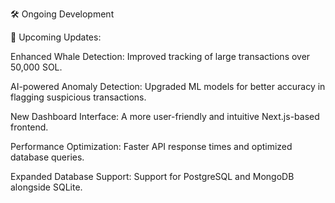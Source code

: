 🛠 Ongoing Development

🔄 Upcoming Updates:

Enhanced Whale Detection: Improved tracking of large transactions over 50,000 SOL.

AI-powered Anomaly Detection: Upgraded ML models for better accuracy in flagging suspicious transactions.

New Dashboard Interface: A more user-friendly and intuitive Next.js-based frontend.

Performance Optimization: Faster API response times and optimized database queries.

Expanded Database Support: Support for PostgreSQL and MongoDB alongside SQLite.
